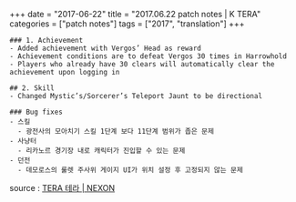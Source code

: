 +++
date = "2017-06-22"
title = "2017.06.22 patch notes | K TERA"
categories = ["patch notes"]
tags = ["2017", "translation"]
+++

```
### 1. Achievement
- Added achievement with Vergos’ Head as reward
- Achievement conditions are to defeat Vergos 30 times in Harrowhold
- Players who already have 30 clears will automatically clear the achievement upon logging in

## 2. Skill
- Changed Mystic’s/Sorcerer’s Teleport Jaunt to be directional

### Bug fixes
- 스킬
  - 광전사의 모아치기 스킬 1단계 보다 11단계 범위가 좁은 문제
- 사냥터
  - 리카노르 경기장 내로 캐릭터가 진입할 수 있는 문제
- 던전
  - 데모로스의 룰렛 주사위 게이지 UI가 위치 설정 후 고정되지 않는 문제
```

source : [TERA 테라 | NEXON](http://tera.nexon.com/news/update/view.aspx?n4articlesn=283)
